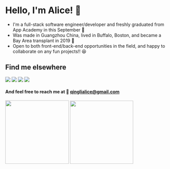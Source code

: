 <h1>Hello, I'm Alice! 👋</h1>

* I'm a full-stack software engineer/developer and freshly graduated from App Academy in this September 📣
* Was made in Guangzhou China, lived in Buffalo, Boston, and became a Bay Area transplant in 2019 🌱 
* Open to both front-end/back-end opportunities in the field, and happy to collaborate on any fun projects!! 😆

## Find me elsewhere 
  [<img src="https://img.shields.io/badge/GitHub-100000?style=for-the-badge&logo=github&logoColor=white" />](https://github.com/alice886)
  [<img src="https://img.shields.io/badge/LinkedIn-0077B5?style=for-the-badge&logo=linkedin&logoColor=white" />](https://www.linkedin.com/in/alice886/)
  [<img src="https://img.shields.io/badge/AngelList-000000?style=for-the-badge&logo=AngelList&logoColor=white" />](https://angel.co/u/alice886)
  [<img src="https://img.shields.io/badge/Medium-12100E?style=for-the-badge&logo=medium&logoColor=white" />](https://medium.com/@alice886)

#### And feel free to reach me at   📧  qinglialice@gmail.com

  <img src="https://github-readme-stats.vercel.app/api/top-langs?username=alice886&layout=compact" height="200"/> <img src="https://c.tenor.com/OtbKZCk_Y-EAAAAC/kermit-the-frog-typewriter.gif" height="199"/>
